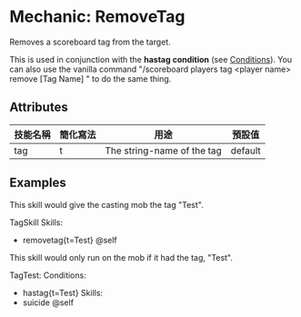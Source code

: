 Mechanic: RemoveTag
===================

Removes a scoreboard tag from the target.

This is used in conjunction with the **hastag condition** (see
[Conditions](/conditions/start)). You can also use the vanilla command
"/scoreboard players tag &lt;player name&gt; remove [Tag Name] " to do
the same thing.

Attributes
----------

| 技能名稱 | 簡化寫法| 用途 | 預設值 |
|-----------|---------|----------------------------|---------------|
| tag   | t   | The string-name of the tag | default   |

  

Examples
--------

This skill would give the casting mob the tag "Test".

TagSkill
  Skills:
  - removetag{t=Test} @self

This skill would only run on the mob if it had the tag, "Test".

TagTest:
  Conditions:
  - hastag{t=Test}
 Skills:
  - suicide @self
